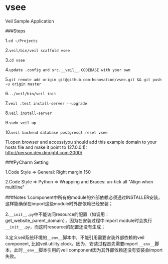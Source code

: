 vsee
=====
Veil Sample Application

###Steps

1.`cd ~/Projects`

2.`veil/bin/veil scaffold vsee`

3.`cd vsee`

4.`update .config and src.__veil__.CODEBASE with your own`

5.`git remote add origin git@github.com:honovation/vsee.git && git push -u origin master`

6.`../veil/bin/veil init`

7.`veil :test install-server --upgrade`

8.`veil install-server`

9.`sudo veil up`

10.`veil backend database postgresql reset vsee`

11.open browser and access(you should add this example domain to your hosts file and make it point to 127.0.0.1): http://person.dev.dmright.com:2000/

###PyCharm Setting

1.Code Style => General: Right margin 150

2.Code Style => Python => Wrapping and Braces: un-tick all "Align when multiline"

###Notes
1.component中所有的module的外部依赖必须通过INSTALLER安装，这样能确保在import这些module时外部依赖已经安装；

2.`__init__.py`中不能访问resource的配置（如调用：get_website_parent_domain），因为在安装过程中import module时会执行`__init__.py`，而这时resource的配置还没有生成；

3.定义veil系统环境的`__env__`脚本中，不能引用需要安装外部依赖的veil component, 比如veil.utility.clock。因为，安装过程首先需要import `__env__`脚本，此时`__env__`脚本引用的veil component因为其外部依赖还没有安装会import失败。
